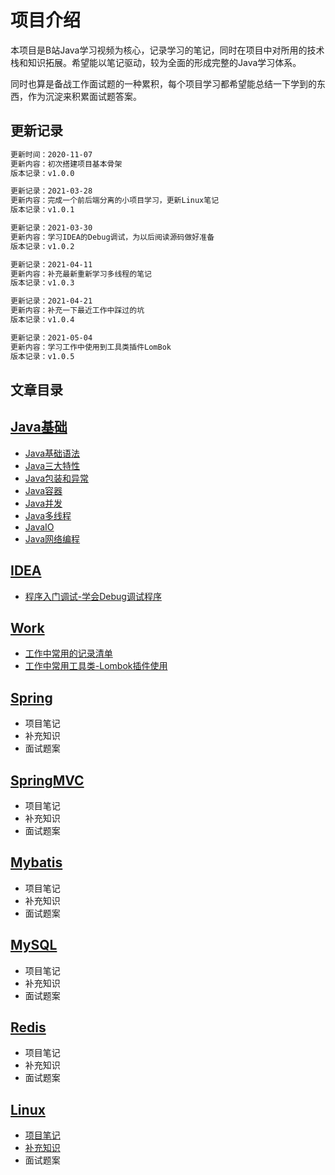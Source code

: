 # 项目介绍

本项目是B站Java学习视频为核心，记录学习的笔记，同时在项目中对所用的技术栈和知识拓展。希望能以笔记驱动，较为全面的形成完整的Java学习体系。

同时也算是备战工作面试题的一种累积，每个项目学习都希望能总结一下学到的东西，作为沉淀来积累面试题答案。

## 更新记录

```markdown
更新时间：2020-11-07
更新内容：初次搭建项目基本骨架
版本记录：v1.0.0
```

```markdown
更新记录：2021-03-28
更新内容：完成一个前后端分离的小项目学习，更新Linux笔记
版本记录：v1.0.1
```

```markdown
更新记录：2021-03-30
更新内容：学习IDEA的Debug调试，为以后阅读源码做好准备
版本记录：v1.0.2
```
```markdown
更新记录：2021-04-11
更新内容：补充最新重新学习多线程的笔记
版本记录：v1.0.3
```
```markdown
更新记录：2021-04-21
更新内容：补充一下最近工作中踩过的坑
版本记录：v1.0.4
```
```markdown
更新记录：2021-05-04
更新内容：学习工作中使用到工具类插件LomBok
版本记录：v1.0.5
```

## 文章目录

## [Java基础](JavaSE/basic.md)

- [Java基础语法](JavaSE/basic.md)
- [Java三大特性](JavaSE/characteristic.md)
- [Java包装和异常](JavaSE/exception.md)
- [Java容器](JavaSE/container.md)
- [Java并发](JavaSE/concurrent.md)
- [Java多线程](JavaSE/multithreading.md)
- [JavaIO](JavaSE/io.md)
- [Java网络编程](JavaSE/websocket.md)
## [IDEA](Idea/DeBug.md)
* [程序入门调试-学会Debug调试程序](Idea/DeBug.md)
## [Work](Work/工作中常用记录总结列表.md)
* [工作中常用的记录清单](Work/工作中常用记录总结列表.md)
* [工作中常用工具类-Lombok插件使用](Work/Lombok使用介绍.md)
## [Spring](Spring/basic.md)

* 项目笔记
* 补充知识
* 面试题案

## [SpringMVC](SpringMVC/basic.md)

* 项目笔记
* 补充知识
* 面试题案

## [Mybatis](Mybatis/basic.md)

* 项目笔记
* 补充知识
* 面试题案

## [MySQL](MySQL/basic.md)

* 项目笔记
* 补充知识
* 面试题案

## [Redis](Redis/basic.md)

* 项目笔记
* 补充知识
* 面试题案

## [Linux](Linux/Note/Note.md)

* [项目笔记](Linux/Note/Note.md)
* [补充知识](Linux/Knowledge/Knowledge.md)
* 面试题案